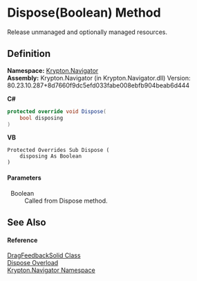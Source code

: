 # Dispose(Boolean) Method


Release unmanaged and optionally managed resources.



## Definition
**Namespace:** <a href="a21ac074-d119-3dc6-bd1c-d3a12c0128bc.md">Krypton.Navigator</a>  
**Assembly:** Krypton.Navigator (in Krypton.Navigator.dll) Version: 80.23.10.287+8d7660f9dc5efd033fabe008ebfb904beab6d444

**C#**
``` C#
protected override void Dispose(
	bool disposing
)
```
**VB**
``` VB
Protected Overrides Sub Dispose ( 
	disposing As Boolean
)
```



#### Parameters
<dl><dt>  Boolean</dt><dd>Called from Dispose method.</dd></dl>

## See Also


#### Reference
<a href="98edd4a2-a76e-3863-7090-c6a94aaffa1f.md">DragFeedbackSolid Class</a>  
<a href="8725eeda-6c56-70c8-502c-c48cb9068424.md">Dispose Overload</a>  
<a href="a21ac074-d119-3dc6-bd1c-d3a12c0128bc.md">Krypton.Navigator Namespace</a>  

